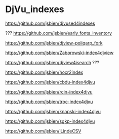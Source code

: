 # DjVu_indexes

https://github.com/jsbien/djvused4indexes

???
https://github.com/jsbien/early_fonts_inventory

https://github.com/jsbien/djview-poliqarp_fork

https://github.com/jsbien/Zaborowski-index4djview

https://github.com/jsbien/djview4isearch ???

https://github.com/jsbien/hocr2index

https://github.com/jsbien/cbdu-index4djvu

https://github.com/jsbien/rcin-index4djvu

https://github.com/jsbien/troc-index4djvu

https://github.com/jsbien/knapski-index4djvu

https://github.com/jsbien/sgkp-index4djvu

https://github.com/jsbien/iLindeCSV

